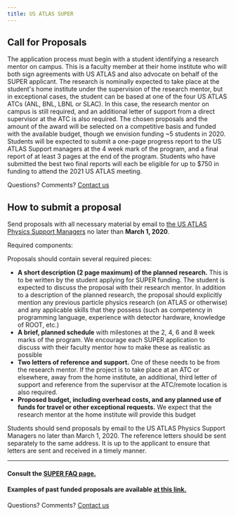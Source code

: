 ```yaml
---
title: US ATLAS SUPER
---
```


Call for Proposals
--------

The application process must begin with a student identifying a research mentor on campus. This is a faculty member at their home institute who will both sign agreements with US ATLAS and also advocate on behalf of the SUPER applicant. The research is nominally expected to take place at the student's home institute under the supervision of the research mentor, but in exceptional cases, the student can be based at one of the four US ATLAS ATCs (ANL, BNL, LBNL or SLAC). In this case, the research mentor on campus is still required, and an additional letter of support from a direct supervisor at the ATC is also required. The chosen proposals and the amount of the award will be selected on a competitive basis and funded with the available budget, though we envision funding ~5 students in 2020. Students will be expected to submit a one-page progress report to the US ATLAS Support managers at the 4 week mark of the program, and a final report of at least 3 pages at the end of the program. Students who have submitted the best two final reports will each be eligible for up to $750 in funding to attend the 2021 US ATLAS meeting.

Questions? Comments? [Contact us](../../{{site.data.locations.howto}})

How to submit a proposal
--------

Send proposals with all necessary material by email to [the US ATLAS Physics Support Managers](mailto:jahreda@gmail.com,verena.martinez@gmail.com) no later than **March 1, 2020**.

Required components:

>
 Proposals should contain several required pieces:
* **A short description (2 page maximum) of the planned research.** This is to be written by the student applying for SUPER funding. The student is expected to discuss the proposal with their research mentor. In addition to a description of the planned research, the proposal should explicitly mention any previous particle physics research (on ATLAS or otherwise) and any applicable skills that they possess (such as competency in programming language, experience with detector hardware, knowledge of ROOT, etc.)
* **A brief, planned schedule** with milestones at the 2, 4, 6 and 8 week marks of the program. We encourage each SUPER application to discuss with their faculty mentor how to make these as realistic as possible
* **Two letters of reference and support.** One of these needs to be from the research mentor. If the project is to take place at an ATC or elsewhere, away from the home institute, an additional, third letter of support and reference from the supervisor at the ATC/remote location is also required.
* **Proposed budget, including overhead costs, and any planned use of funds for travel or other exceptional requests.** We expect that the research mentor at the home institute will provide this budget

Students should send proposals by email to the US ATLAS Physics Support Managers no later than March 1, 2020. The reference letters should be sent separately to the same address. It is up to the applicant to ensure that letters are sent and received in a timely manner.

--------

#### Consult the [SUPER FAQ page.](../../{{site.data.locations.faq}})

#### Examples of past funded proposals are available [at this link.](../../{{site.data.locations.past}})

Questions? Comments? [Contact us](../{{site.data.locations.people}})
